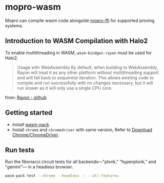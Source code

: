 # mopro-wasm

Mopro can compile wasm code alongside [mopro-ffi](../mopro-ffi/) for supported proving systems.

## Introduction to WASM Compilation with Halo2

To enable multithreading in WASM, `wasm-bindgen-rayon` must be used for Halo2.

> Usage with WebAssembly
By default, when building to WebAssembly, Rayon will treat it as any other platform without multithreading support and will fall back to sequential iteration. This allows existing code to compile and run successfully with no changes necessary, but it will run slower as it will only use a single CPU core.

from: [Rayon - github](https://github.com/rayon-rs/rayon#usage-with-webassembly)

## Getting started

- Install [wasm-pack](https://rustwasm.github.io/wasm-pack/installer/)
- Install `chrome` and `chromedriver` with same version, Refer to [Download Chrome/ChromeDriver](https://googlechromelabs.github.io/chrome-for-testing/).

## Run tests

Run the fibonacci circuit tests for all backends—"plonk," "hyperplonk," and "gemini"— in a headless browser.

```bash
wasm-pack test --chrome --headless -- --all-features
```
